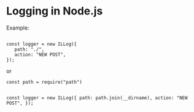 <h1>Logging in Node.js</h1>

<p>Example:</p>
<code>
const logger = new ILLog({
   path: "./",
   action: "NEW POST",
});
</code><p>or</p>
<code>const path = require("path")
  
const logger = new ILLog({
   path: path.join(__dirname),
   action: "NEW POST",
});
</code>

